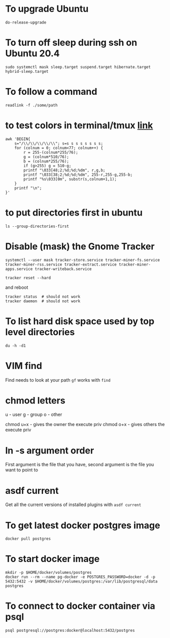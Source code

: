 # To upgrade Ubuntu

```
do-release-upgrade
```

# To turn off sleep during ssh on Ubuntu 20.4

```
sudo systemctl mask sleep.target suspend.target hibernate.target hybrid-sleep.target
```

# To follow a command

```
readlink -f ./some/path
```

# to test colors in terminal/tmux [link](https://jdhao.github.io/2018/10/19/tmux_nvim_true_color/)

```
awk 'BEGIN{
    s="/\\/\\/\\/\\/\\"; s=s s s s s s s s;
    for (colnum = 0; colnum<77; colnum++) {
        r = 255-(colnum*255/76);
        g = (colnum*510/76);
        b = (colnum*255/76);
        if (g>255) g = 510-g;
        printf "\033[48;2;%d;%d;%dm", r,g,b;
        printf "\033[38;2;%d;%d;%dm", 255-r,255-g,255-b;
        printf "%s\033[0m", substr(s,colnum+1,1);
    }
    printf "\n";
}'
```

# to put directories first in ubuntu

```
ls --group-directories-first
```

# Disable (mask) the Gnome Tracker

```
systemctl --user mask tracker-store.service tracker-miner-fs.service tracker-miner-rss.service tracker-extract.service tracker-miner-apps.service tracker-writeback.service

tracker reset --hard
```

and reboot

```
tracker status  # should not work
tracker daemon  # should not work
```

# To list hard disk space used by top level directories

```
du -h -d1
```

# VIM find

Find needs to look at your path
`gf` works with `find`

# chmod letters

u - user
g - group
o - other

chmod u+x - gives the owner the execute priv
chmod o+x - gives others the execute priv

# ln -s argument order

First argument is the file that you have, second argument is the file you want to point to

# asdf current

Get all the current versions of installed plugins with `asdf current`

# To get latest docker postgres image

```
docker pull postgres
```

# To start docker image

```
mkdir -p $HOME/docker/volumes/postgres
docker run --rm --name pg-docker -e POSTGRES_PASSWORD=docker -d -p 5432:5432 -v $HOME/docker/volumes/postgres:/var/lib/postgresql/data postgres
```

# To connect to docker container via psql

```
psql postgresql://postgres:docker@localhost:5432/postgres
```
